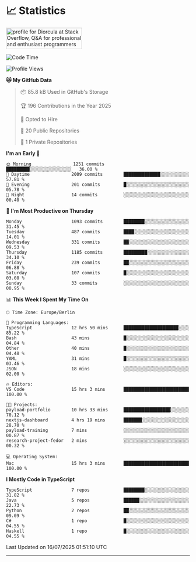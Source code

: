 # 📈 Statistics
 <a href="https://stackoverflow.com/users/10433530/diorcula"><img src="https://stackoverflow.com/users/flair/10433530.png" width="208" height="58" alt="profile for Diorcula at Stack Overflow, Q&amp;A for professional and enthusiast programmers" title="profile for Diorcula at Stack Overflow, Q&amp;A for professional and enthusiast programmers"></a>
 
<!--START_SECTION:waka-->
![Code Time](http://img.shields.io/badge/Code%20Time-478%20hrs%2025%20mins-blue)

![Profile Views](http://img.shields.io/badge/Profile%20Views-0-blue)

**🐱 My GitHub Data** 

> 📦 85.8 kB Used in GitHub's Storage 
 > 
> 🏆 196 Contributions in the Year 2025
 > 
> 💼 Opted to Hire
 > 
> 📜 20 Public Repositories 
 > 
> 🔑 1 Private Repositories 
 > 
**I'm an Early 🐤** 

```text
🌞 Morning                1251 commits        █████████░░░░░░░░░░░░░░░░   36.00 % 
🌆 Daytime                2009 commits        ██████████████░░░░░░░░░░░   57.81 % 
🌃 Evening                201 commits         █░░░░░░░░░░░░░░░░░░░░░░░░   05.78 % 
🌙 Night                  14 commits          ░░░░░░░░░░░░░░░░░░░░░░░░░   00.40 % 
```
📅 **I'm Most Productive on Thursday** 

```text
Monday                   1093 commits        ████████░░░░░░░░░░░░░░░░░   31.45 % 
Tuesday                  487 commits         ████░░░░░░░░░░░░░░░░░░░░░   14.01 % 
Wednesday                331 commits         ██░░░░░░░░░░░░░░░░░░░░░░░   09.53 % 
Thursday                 1185 commits        █████████░░░░░░░░░░░░░░░░   34.10 % 
Friday                   239 commits         ██░░░░░░░░░░░░░░░░░░░░░░░   06.88 % 
Saturday                 107 commits         █░░░░░░░░░░░░░░░░░░░░░░░░   03.08 % 
Sunday                   33 commits          ░░░░░░░░░░░░░░░░░░░░░░░░░   00.95 % 
```


📊 **This Week I Spent My Time On** 

```text
🕑︎ Time Zone: Europe/Berlin

💬 Programming Languages: 
TypeScript               12 hrs 50 mins      █████████████████████░░░░   85.22 % 
Bash                     43 mins             █░░░░░░░░░░░░░░░░░░░░░░░░   04.84 % 
Other                    40 mins             █░░░░░░░░░░░░░░░░░░░░░░░░   04.48 % 
YAML                     31 mins             █░░░░░░░░░░░░░░░░░░░░░░░░   03.46 % 
JSON                     18 mins             ░░░░░░░░░░░░░░░░░░░░░░░░░   02.00 % 

🔥 Editors: 
VS Code                  15 hrs 3 mins       █████████████████████████   100.00 % 

🐱‍💻 Projects: 
payload-portfolio        10 hrs 33 mins      ██████████████████░░░░░░░   70.12 % 
nextjs-dashboard         4 hrs 19 mins       ███████░░░░░░░░░░░░░░░░░░   28.70 % 
payload-training         7 mins              ░░░░░░░░░░░░░░░░░░░░░░░░░   00.87 % 
research-project-fedor   2 mins              ░░░░░░░░░░░░░░░░░░░░░░░░░   00.32 % 

💻 Operating System: 
Mac                      15 hrs 3 mins       █████████████████████████   100.00 % 
```

**I Mostly Code in TypeScript** 

```text
TypeScript               7 repos             ████████░░░░░░░░░░░░░░░░░   31.82 % 
Java                     5 repos             ██████░░░░░░░░░░░░░░░░░░░   22.73 % 
Python                   2 repos             ██░░░░░░░░░░░░░░░░░░░░░░░   09.09 % 
C#                       1 repo              █░░░░░░░░░░░░░░░░░░░░░░░░   04.55 % 
Haskell                  1 repo              █░░░░░░░░░░░░░░░░░░░░░░░░   04.55 % 
```




 Last Updated on 16/07/2025 01:51:10 UTC
<!--END_SECTION:waka-->
 
---

